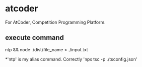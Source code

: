 # atcoder
For AtCoder, Competition Programming Platform.

## execute command 
ntp && node ./dist/file_name < ./input.txt

*'ntp' is my alias command. Correctly 'npx tsc -p ./tsconfig.json'
